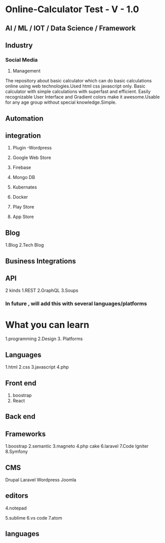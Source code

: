 # Online-Calculator Test - V - 1.0 


## AI / ML / IOT / Data Science / Framework

## Industry
### Social Media

1. Management

The repository about basic calculator which can do basic calculations online using web technologies.Used html css javascript only. 
Basic calculator with simple calculations with superfast and efficient.
Easily recognizable User Interface and Gradient colors make it awesome.Usable for any age group without special knowledge.Simple.

## Automation
## integration
1. Plugin -Wordpress
2. Google Web Store
3. Firebase
4. Mongo DB
5. Kubernates
6. Docker

1. Play Store
2. App Store

## Blog 
1.Blog
2.Tech Blog
## Business Integrations

## API
2 kinds
1.REST
2.GraphQL
3.Soups

### In future , will add this with several languages/platforms

# What you can learn
1.programming
2.Design
3. Platforms
## Languages
1.html
2.css
3.javascript
4.php
## Front end
1. boostrap
2. React
## Back end

## Frameworks
1.boostrap
2.semantic
3.magneto
4.php cake
6.laravel
7.Code Igniter
8.Symfony

## CMS
Drupal
Laravel
Wordpress
Joomla



## editors
4.notepad

5.sublime
6.vs code
7.atom

## languages

 
 
